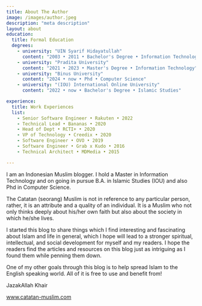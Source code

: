 ```yaml
---
title: About The Author
image: /images/author.jpeg
description: "meta description"
layout: about
education:
  title: Formal Education
  degrees:
    - university: "UIN Syarif Hidayatullah"
      content: "2003 • 2011 • Bachelor's Degree • Information Technology"
    - university: "Pradita University"
      content: "2021 • 2023 • Master's Degree • Information Technology"
    - university: "Binus University"
      content: "2024 • now • Phd • Computer Science"
    - university: "(IOU) International Online University"
      content: "2022 • now • Bachelor's Degree • Islamic Studies"  

experience:
  title: Work Experiences
  list:
    - Senior Software Engineer • Rakuten • 2022
    - Technical Lead • Bananas • 2020
    - Head of Dept • RCTI+ • 2020
    - VP of Technology • Creedix • 2020
    - Software Engineer • OVO • 2019
    - Software Engineer • Grab x Kudo • 2016
    - Technical Architect • MDMedia • 2015    

---
```


I am an Indonesian Muslim blogger. I hold a Master in Information Technology and on going in pursue B.A. in Islamic Studies (IOU) and also Phd in Computer Science.

The Catatan (seorang) Muslim is not in reference to any particular person, rather, it is an attribute and a quality of an individual. It is a Muslim who not only thinks deeply about his/her own faith but also about the society in which he/she lives.

I started this blog to share things which I find interesting and fascinating about Islam and life in general, which I hope will lead to a stronger spiritual, intellectual, and social development for myself and my readers. I hope the readers find the articles and resources on this blog just as intriguing as I found them while penning them down.

One of my other goals through this blog is to help spread Islam to the English speaking world. All of it is free to use and benefit from!

JazakAllah Khair

www.catatan-muslim.com

